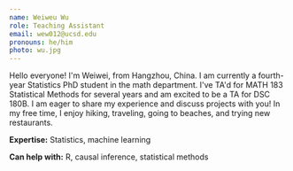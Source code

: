 ```yaml
---
name: Weiweu Wu
role: Teaching Assistant
email: wew012@ucsd.edu
pronouns: he/him
photo: wu.jpg
---
```


Hello everyone! I'm Weiwei, from Hangzhou, China. I am currently a fourth-year Statistics PhD student in the math department. I've TA'd for MATH 183 Statistical Methods for several years and am excited to be a TA for DSC 180B. I am eager to share my experience and discuss projects with you! In my free time, I enjoy hiking, traveling, going to beaches, and trying new restaurants.

**Expertise:** Statistics, machine learning

**Can help with:** R, causal inference, statistical methods